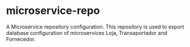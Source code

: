 # microservice-repo
A Microservice repository configuration.
This repository is used to export database configuration of microservices Loja, Transaportador and Fornecedor.
 
